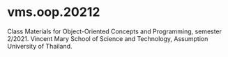 # vms.oop.20212
Class Materials for Object-Oriented Concepts and Programming, semester 2/2021. Vincent Mary School of Science and Technology, Assumption University of Thailand.
